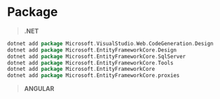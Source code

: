 # Package

> **.NET**

```scala
dotnet add package Microsoft.VisualStudio.Web.CodeGeneration.Design
dotnet add package Microsoft.EntityFrameworkCore.Design
dotnet add package Microsoft.EntityFrameworkCore.SqlServer
dotnet add package Microsoft.EntityFrameworkCore.Tools
dotnet add package Microsoft.EntityFrameworkCore
dotnet add package Microsoft.EntityFrameworkCore.proxies
```

> **ANGULAR**

```scala

```
